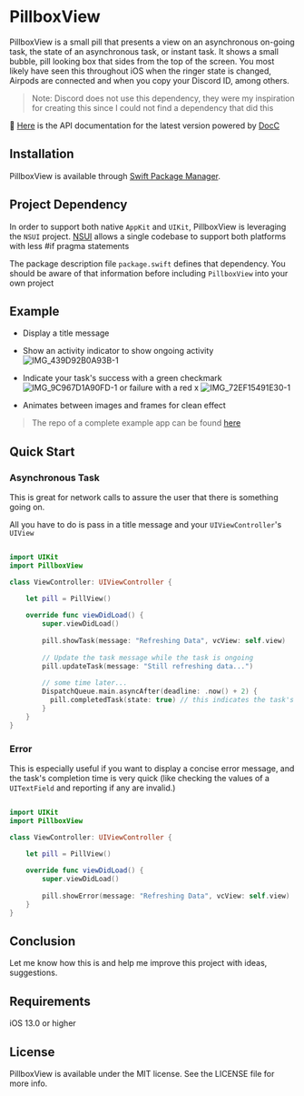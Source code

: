 # PillboxView

PillboxView is a small pill that presents a view on an asynchronous on-going task, the state of an asynchronous task, or instant task. It shows a small bubble, pill looking box that sides from the top of the screen. You most likely have seen this throughout iOS when the ringer state is changed, Airpods are connected and when you copy your Discord ID, among others. 

> Note: Discord does not use this dependency, they were my inspiration for creating this since I could not find a dependency that did this

📝 [Here](https://docs.awesomeplayer.tech/documentation/pillboxview) is the API documentation for the latest version powered by [DocC](https://developer.apple.com/documentation/docc)

## Installation

PillboxView is available through [Swift Package Manager](https://www.swift.org/package-manager).

## Project Dependency
In order to support both native `AppKit` and `UIKit`, PillboxView is leveraging the `NSUI` project. 
[NSUI](https://github.com/mattmassicotte/nsui) allows a single codebase to support both platforms with less #if pragma statements

The package description file `package.swift` defines that dependency. You should be aware of that information before including
`PillboxView` into your own project

## Example

- Display a title message
- Show an activity indicator to show ongoing activity ![IMG_439D92B0A93B-1](https://user-images.githubusercontent.com/70717139/147837941-3ebd4ed7-b547-4601-87f5-dec0c7d5f317.jpeg)

- Indicate your task's success with a green checkmark ![IMG_9C967D1A90FD-1](https://user-images.githubusercontent.com/70717139/147837835-c8090601-8134-42eb-acd3-463968d7a4d1.jpeg) 
 or failure with a red x ![IMG_72EF15491E30-1](https://user-images.githubusercontent.com/70717139/147837825-ce3c8894-f68c-4a08-94a8-38f3d5586fea.jpeg)
- Animates between images and frames for clean effect

> The repo of a complete example app can be found [here](https://github.com/Awesomeplayer165/PillboxView-Example/)

## Quick Start

### Asynchronous Task

This is great for network calls to assure the user that there is something going on.

All you have to do is pass in a title message and your `UIViewController`'s `UIView`

```swift

import UIKit
import PillboxView

class ViewController: UIViewController {

    let pill = PillView()
    
    override func viewDidLoad() {
        super.viewDidLoad()
        
        pill.showTask(message: "Refreshing Data", vcView: self.view)
        
        // Update the task message while the task is ongoing
        pill.updateTask(message: "Still refreshing data...")
        
        // some time later...
        DispatchQueue.main.asyncAfter(deadline: .now() + 2) {
          pill.completedTask(state: true) // this indicates the task's success
        }
    }
}

```

### Error

This is especially useful if you want to display a concise error message, and the task's completion time is very quick (like checking the values of a `UITextField` and reporting if any are invalid.) 

```swift

import UIKit
import PillboxView

class ViewController: UIViewController {

    let pill = PillView()
    
    override func viewDidLoad() {
        super.viewDidLoad()
        
        pill.showError(message: "Refreshing Data", vcView: self.view)
    }
}

```

## Conclusion

Let me know how this is and help me improve this project with ideas, suggestions.


## Requirements

iOS 13.0 or higher

## License

PillboxView is available under the MIT license. See the LICENSE file for more info.
